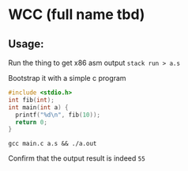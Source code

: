 # WCC (full name tbd)

## Usage:

Run the thing to get x86 asm output
`stack run > a.s` 

Bootstrap it with a simple c program

```c
#include <stdio.h>
int fib(int);
int main(int a) {
  printf("%d\n", fib(10));
  return 0;
}
```
`gcc main.c a.s && ./a.out`

Confirm that the output result is indeed `55`
